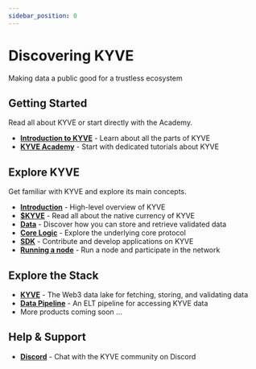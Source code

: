 ```yaml
---
sidebar_position: 0
---
```


# Discovering KYVE

Making data a public good for a trustless ecosystem

## Getting Started

Read all about KYVE or start directly with the Academy.

- **[Introduction to KYVE](/introduction/overview.md)** - Learn about all the parts of KYVE
- **[KYVE Academy](https://kyve.academy)** - Start with dedicated tutorials about KYVE

## Explore KYVE

Get familiar with KYVE and explore its main concepts.

- **[Introduction](/introduction/overview.md)** - High-level overview of KYVE
- **[$KYVE](/token_holders/overview.md)** - Read all about the native currency of KYVE
- **[Data](/data_engineers/adding_data/index.md)** - Discover how you can store and retrieve validated data
- **[Core Logic](/protocol_devs/overview.md)** - Explore the underlying core protocol
- **[SDK](/web3_devs/kyvejs.md)** - Contribute and develop applications on KYVE
- **[Running a node](/validators/validators_overview.md)** - Run a node and participate in the network

## Explore the Stack

- **[KYVE](https://www.kyve.network/datalake)** - The Web3 data lake for fetching, storing, and validating data
- **[Data Pipeline](https://www.kyve.network/datapipeline)** - An ELT pipeline for accessing KYVE data
- More products coming soon ...

## Help & Support

- **[Discord](https://discord.gg/kyve)** - Chat with the KYVE community on Discord
